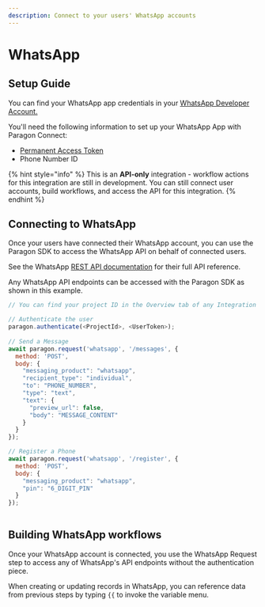 ```yaml
---
description: Connect to your users' WhatsApp accounts
---
```


# WhatsApp

## Setup Guide

You can find your WhatsApp app credentials in your [WhatsApp Developer Account.](https://developers.facebook.com/docs/whatsapp/cloud-api/reference)

You'll need the following information to set up your WhatsApp App with Paragon Connect:

* [Permanent Access Token](https://developers.facebook.com/blog/post/2022/12/05/auth-tokens)
* Phone Number ID

{% hint style="info" %}
This is an **API-only** integration - workflow actions for this integration are still in development. You can still connect user accounts, build workflows, and access the API for this integration.
{% endhint %}

## Connecting to WhatsApp

Once your users have connected their WhatsApp account, you can use the Paragon SDK to access the WhatsApp API on behalf of connected users.

See the WhatsApp [REST API documentation](https://developers.facebook.com/docs/whatsapp/cloud-api/reference) for their full API reference.

Any WhatsApp API endpoints can be accessed with the Paragon SDK as shown in this example.

```javascript
// You can find your project ID in the Overview tab of any Integration

// Authenticate the user
paragon.authenticate(<ProjectId>, <UserToken>);
            
// Send a Message
await paragon.request('whatsapp', '/messages', {
  method: 'POST',
  body: {
    "messaging_product": "whatsapp",
    "recipient_type": "individual",
    "to": "PHONE_NUMBER",
    "type": "text",
    "text": {
      "preview_url": false,
      "body": "MESSAGE_CONTENT"
    }
  }
});

// Register a Phone
await paragon.request('whatsapp', '/register', {
  method: 'POST',
  body: {
    "messaging_product": "whatsapp",
    "pin": "6_DIGIT_PIN"
  }
});
  
```

## Building WhatsApp workflows

Once your WhatsApp account is connected, you use the WhatsApp Request step to access any of WhatsApp's API endpoints without the authentication piece.

When creating or updating records in WhatsApp, you can reference data from previous steps by typing `{{` to invoke the variable menu.
